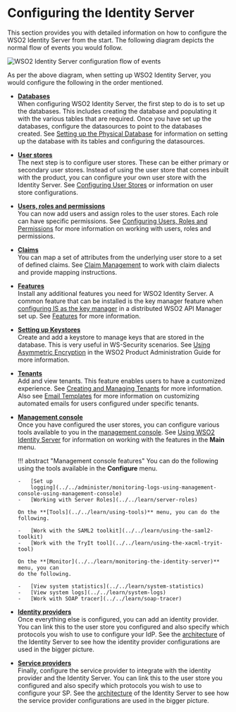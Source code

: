 # Configuring the Identity Server

This section provides you with detailed information on how to configure
the WSO2 Identity Server from the start. The following diagram depicts
the normal flow of events you would follow.

![WSO2 Identity Server configuration flow of events]( ../../assets/img/using-wso2-identity-server/identity-server-configuration-flow-of-events.png)

As per the above diagram, when setting up WSO2 Identity Server, you would
configure the following in the order mentioned.

-   **[Databases](../../administer/working-with-databases)**  
    When configuring WSO2 Identity Server, the first step to do is to
    set up the databases. This includes creating the database and
    populating it with the various tables that are required. Once you
    have set up the databases, configure the datasources to point to the
    databases created. See [Setting up the Physical
    Database](../../administer/setting-up-the-physical-database)
    for information on setting up the database with its tables and
    configuring the datasources.  

-   **[User stores](../../learn/configuring-the-realm)**  
    The next step is to configure user stores. These can be either
    primary or secondary user stores. Instead of using the user store
    that comes inbuilt with the product, you can configure your own user
    store with the Identity Server. See [Configuring User
    Stores](../../learn/configuring-user-stores) or information on user store
    configurations.

-   **[Users, roles and permissions](../../learn/configuring-users-roles-and-permissions)**  
    You can now add users and assign roles to the user stores. Each role
    can have specific permissions. See [Configuring Users, Roles and
    Permissions](../../learn/configuring-users-roles-and-permissions) for more
    information on working with users, roles and permissions.  
      

-   **[Claims](../../learn/claim-management)**  
    You can map a set of attributes from the underlying user store to a
    set of defined claims. See [Claim Management](../../learn/claim-management) to
    work with claim dialects and provide mapping instructions.  
      

-   **[Features](../../admin-guideworking-with-features)**  
    Install any additional features you need for WSO2 Identity Server. A
    common feature that can be installed is the key manager feature when
    [configuring IS as the key
    manager](../../setup/configuring-wso2-identity-server-as-the-key-manager-in-wso2-api-manager)
    in a distributed WSO2 API Manager set up. See
    [Features](../../administer/working-with-features)
    for more information.  

-   **[Setting up Keystores](../../administer/using-asymmetric-encryption)**  
    Create and add a keystore to manage keys that are stored in the
    database. This is very useful in WS-Security scenarios. See [Using
    Asymmetric
    Encryption](../../administer/using-asymmetric-encryption)
    in the WSO2 Product Administration Guide for more information.  

-   **[Tenants](../../learn/creating-and-managing-tenants)**  
    Add and view tenants. This feature enables users to have a
    customized experience. See [Creating and Managing
    Tenants](../../learn/creating-and-managing-tenants) for more information. Also
    see [Email Templates](../../learn/email-templates) for more information on
    customizing automated emails for users configured under specific
    tenants.  

-   **[Management console](../../setup/getting-started-with-the-management-console)**  
    Once you have configured the user stores, you can configure
    various tools available to you in the [management
    console](../../setup/getting-started-with-the-management-console). See [Using
    WSO2 Identity Server](../../learn/using-wso2-identity-server) for information
    on working with the features in the **Main** menu.

    !!! abstract "Management console features" 
        You can do the following using the tools available in the **Configure** menu.

        -   [Set up
            logging](../../administer/monitoring-logs-using-management-console-using-management-console)
        -   [Working with Server Roles](../../learn/server-roles)

        On the **[Tools](../../learn/using-tools)** menu, you can do the following.

        -   [Work with the SAML2 toolkit](../../learn/using-the-saml2-toolkit)
        -   [Work with the TryIt tool](../../learn/using-the-xacml-tryit-tool)

        On the **[Monitor](../../learn/monitoring-the-identity-server)** menu, you can
        do the following.

        -   [View system statistics](../../learn/system-statistics)
        -   [View system logs](../../learn/system-logs)
        -   [Work with SOAP tracer](../../learn/soap-tracer)

-   **[Identity providers](../../learn/adding-and-configuring-an-identity-provider)**  
    Once everything else is configured, you can add an identity
    provider. You can link this to the user store you configured and
    also specify which protocols you wish to use to configure your IdP.
    See the [architecture](../../get-started/architecture) of the Identity Server to see
    how the identity provider configurations are used in the bigger
    picture.  
-   **[Service
    providers](../../learn/adding-and-configuring-a-service-provider)**  
    Finally, configure the service provider to integrate with the
    identity provider and the Identity Server. You can link this to the
    user store you configured and also specify which protocols you wish
    to use to configure your SP. See the [architecture](../../gettin-started/architecture)
    of the Identity Server to see how the service provider
    configurations are used in the bigger picture.  
